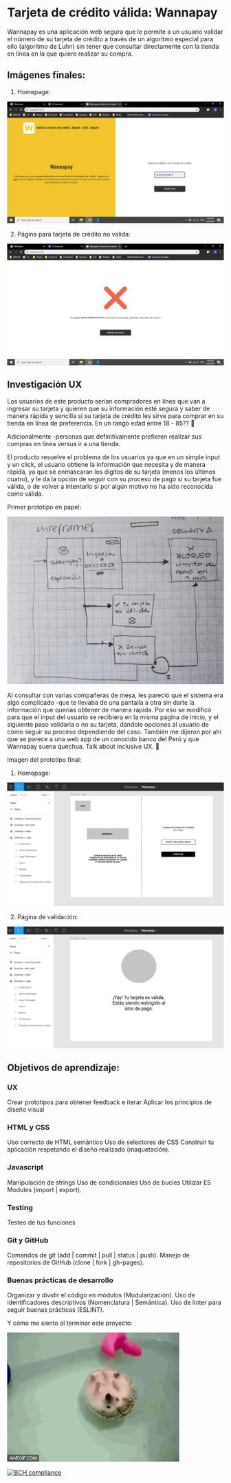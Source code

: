 # Tarjeta de crédito válida: Wannapay 

Wannapay es una aplicación web segura que le permite a un usuario validar el número de su tarjeta de crédito a través de un algoritmo especial para ello (algoritmo de Luhn) sin tener que consultar directamente con la tienda en línea en la que quiere realizar su compra. 

## Imágenes finales:

1. Homepage:

![homepage](homepage.jpeg)

2. Página para tarjeta de crédito no valida:

![not valid page](not-valid.jpeg)

## Investigación UX

Los usuarios de este producto serían compradores en línea que van a ingresar su tarjeta y quieren que su información esté segura y saber de manera rápida y sencilla si su tarjeta de crédito les sirve para comprar en su tienda en línea de preferencia. En un rango edad entre 18 - 85?? :older_woman:

Adicionalmente -personas que definitivamente prefieren realizar sus compras en línea versus ir a una tienda. 

El producto resuelve el problema de los usuarios ya que en un simple input y un click, el usuario obtiene la información que necesita y de manera rápida, ya que se enmascaran los dígitos de su tarjeta (menos los últimos cuatro), y le da la opción de seguir con su proceso de pago si su tarjeta fue válida, o de volver a intentarlo si por algún motivo no ha sido reconocida como válida.

Primer prototipo en papel: 

![lowfi prototype](low-fi.jpg)

Al consultar con varias compañeras de mesa, les pareció que el sistema era algo complicado -que te llevaba de una pantalla a otra sin darte la información que querías obtener de manera rápida. Por eso se modificó para que el input del usuario se recibiera en la misma página de inicio, y el siguiente paso validaría o no su tarjeta, dándole opciones al usuario de cómo seguir su proceso dependiendo del caso.
También me dijeron por ahí que se parece a una web app de un conocido banco del Perú y que Wannapay suena quechua. Talk about inclusive UX. :speak_no_evil:

Imagen del prototipo final:

1. Homepage:

![homepage final prototype](final-prototype-homepage.jpg)

2. Página de validación:

![validation final prototype](valid-section-final-prototype.jpg)

## Objetivos de aprendizaje:

### UX
Crear prototipos para obtener feedback e iterar
Aplicar los principios de diseño visual

### HTML y CSS
Uso correcto de HTML semántico
Uso de selectores de CSS
Construir tu aplicación respetando el diseño realizado (maquetación).

### Javascript
Manipulación de strings
Uso de condicionales
Uso de bucles
Utilizar ES Modules (import | export).

### Testing
Testeo de tus funciones

### Git y GitHub
Comandos de git (add | commit | pull | status | push).
Manejo de repositorios de GitHub (clone | fork | gh-pages).

### Buenas prácticas de desarrollo
Organizar y dividir el código en módulos (Modularización).
Uso de identificadores descriptivos (Nomenclatura | Semántica).
Uso de linter para seguir buenas prácticas (ESLINT).

Y cómo me siento al terminar este proyecto:

![spinning hedgehog on bathtub](spinning-hedgehog.gif)

[![BCH compliance](https://bettercodehub.com/edge/badge/weirdkidwithwindows/LIM012-card-validation?branch=master)](https://bettercodehub.com/)
